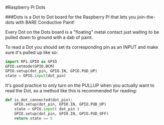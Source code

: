 <!--
---
name: DOTs
class: board
type: other
formfactor: Custom
image: 'pihut-dots.png'
manufacturer: Raspberry Pi
description: Join the dots to make a circuit
url: http://www.raspberrypi.org/dots/
github: https://github.com/raspberrypilearning/dots
buy: https://thepihut.com/products/raspberry-pi-dots-board
pincount: 40
eeprom: no
pin:
  bcm0:
    name: 'Color: Blue'
    direction: input
  bcm1:
    name: Dot 7
    direction: input
  bcm2:
    name: Dot 22
    direction: input
  bcm3:
    name: Dot 21
    direction: input
  bcm4:
    name: Dot 2
    direction: input
  bcm5:
    name: Dot 9
    direction: input
  bcm6:
    name: Dot 14
    direction: input
  bcm7:
    name: Dot 6
    direction: input
  bcm8:
    name: Dot 18
    direction: input
  bcm9:
    name: Dot 17
    direction: input
  bcm10:
    name: 'Color: Green'
    direction: input
  bcm11:
    name: Dot 8
    direction: input
  bcm12:
    name: Dot 10
    direction: input
  bcm13:
    name: Cloud
    direction: input
  bcm14:
    name: Dot 1
    direction: input
  bcm15:
    name: Dot 3
    direction: input
  bcm16:
    name: Dot 13
    direction: input
  bcm17:
    name: Dot 4
    direction: input
  bcm18:
    name: Dot 20
    direction: input
  bcm19:
    name: 'Color: Orange'
    direction: input
  bcm20:
    name: Bear
    direction: input
  bcm21:
    name: Dot 12
    direction: input
  bcm22:
    name: Dot 15
    direction: input
  bcm23:
    name: Dot 16
    direction: input
  bcm24:
    name: Dot 19
    direction: input
  bcm25:
    name: Dot 5
    direction: input
  bcm26:
    name: Dot 11
    direction: input
  bcm27:
    name: 'Color: Red'
    direction: input
-->
#Raspberry Pi Dots

###Dots is a Dot to Dot board for the Raspberry Pi that lets you join-the-dots with BARE Conductive Paint!

Every Dot on the Dots board is a "floating" metal contact just waiting to be pulled down to ground with a dab of paint.

To read a Dot you should set its corresponding pin as an INPUT and make sure it's pulled up like so:

```python
import RPi.GPIO as GPIO
GPIO.setmode(GPIO.BCM)
GPIO.setup(dot_pin, GPIO.IN, GPIO.PUD_UP)
state = GPIO.input(dot_pin)
```

It's good practice to only turn on the PULLUP when you actually want to read the Dot, so a method like this is recommended for reading:

```python
def is_dot_connected(dot_pin):
    GPIO.setup(dot_pin, GPIO.IN, GPIO.PUD_UP)
    state = GPIO.input( dot_pin )
    GPIO.setup(dot_pin, GPIO.IN, GPIO.PUD_OFF)
    return state == 0
```
